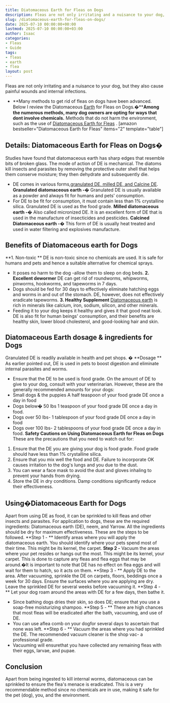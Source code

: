 ```yaml
---
title: Diatomaceous Earth for Fleas on Dogs
description: Fleas are not only irritating and a nuisance to your dog, but they also cause painful wounds and internal infections. - Many methods to get rid of fleas on...
slug: /diatomaceous-earth-for-fleas-on-dogs/
date: 2025-07-10 00:00:00+00:00
lastmod: 2025-07-10 00:00:00+03:00
author: Isaac
categories:
- Fleas
- Guide
tags:
- fleas
- earth
- flea
layout: post
---
```

Fleas are not only irritating and a nuisance to your dog, but they also cause painful wounds and internal infections.
- **Many methods to get rid of fleas on dogs have been advanced. Below I review the Diatomaceous [Earth](https://pestpolicy.com/diatomaceous-earth-for-fleas-on-cats/) for Fleas on Dogs.�****Among the numerous methods, many dog owners are opting for ways that dont involve chemicals.**
Methods that do not harm the environment, such as the use of
[Diatomaceous Earth for Fleas](https://pestpolicy.com/diatomaceous-earth-for-fleas/)
.
[amazon bestseller="Diatomaceous Earth for Fleas" items="2" template="table"]
## **Details: Diatomaceous Earth for Fleas on Dogs�**
Studies have found that
diatomaceous earth
has sharp edges that resemble bits of broken glass. The mode of action of DE is mechanical.
The diatoms
kill insects and parasites
by removing the protective outer shell that helps them conserve moisture; they then dehydrate and subsequently die.
- DE comes in various forms,[granulated DE, milled DE, and Calcine DE](http://npic.orst.edu/ingred/de.html).
**Granulated diatomaceous earth -�**
Granulated DE is usually available as a powder and always fit for humans and pets' consumption.
- For DE to be fit for consumption, it must contain less than 1% crystalline silica. Granulated DE is used as the food grade.
**Milled diatomaceous earth -�**
Also called micronized DE. It is an excellent form of DE that is used in the manufacture of insecticides and pesticides.
**Calcined Diatomaceous earth -�**
This form of DE is usually heat treated and used in water filtering and explosives manufacture.
## Benefits of Diatomaceous earth for Dogs
**1. Non-toxic **
DE is non-toxic since no chemicals are used. It is
safe for humans and pets
and hence a suitable alternative for chemical sprays.
- It poses no harm to the dog -allow them to sleep on dog beds.
**2. Excellent dewormer**
DE can get rid of roundworms, whipworms, pinworms, hookworms, and tapeworms in 7 days.
- Dogs should be fed for 30 days to effectively eliminate hatching eggs and worms in and out of the stomach.
DE, however, does not effectively eradicate tapeworms.
**3. Healthy Supplement**
[Diatomaceous earth](https://pestpolicy.com/diatomaceous-earth-for-fleas-on-cats/)
is rich in minerals like calcium, iron, sodium, silicon, and other minerals.
- Feeding it to your dog keeps it healthy and gives it that good neat look.
DE is also fit for human beings' consumption, and their benefits are healthy skin, lower blood cholesterol, and good-looking hair and skin.
## **Diatomaceous Earth dosage & ingredients for Dogs**
Granulated DE is readily available in health and pet shops.
**�**
**Dosage **
As earlier pointed out, DE is used in pets to boost digestion and eliminate internal parasites and worms.
- Ensure that the DE to be used is food grade. On the amount of DE to give to your dog, consult with your veterinarian.
However, these are the generally recommended amounts for your dogs:
- Small dogs & the puppies  A half teaspoon of your food grade DE once a day in food
- Dogs below� 50 lbs 1 teaspoon of your food grade DE once a day in food.
- Dogs over 50 lbs- 1 tablespoon of your food grade DE once a day in food
- Dogs over 100 lbs- 2 tablespoons of your food grade DE once a day in food.
**Safety Cautions on Using Diatomaceous Earth for Fleas on Dogs**
These are the precautions that you need to watch out for:
1. Ensure that the DE you are giving your dog is food grade. Food grade should have less than 1% crystalline silica.
2. Ensure that you mix well the food and DE. Failure to incorporate OK causes irritation to the dog's lungs and you due to the dust.
3. You can wear a face mask to avoid the dust and gloves inhaling to prevent your hands from drying.
4. Store the DE in dry conditions. Damp conditions significantly reduce their effectiveness.
## **Using�Diatomaceous Earth for Dogs**
Apart from using DE as food, it can be sprinkled to
kill fleas
and other insects and parasites.
For application to dogs, these are the required ingredients: Diatomaceous earth (DE), neem, and Yarrow. All the ingredients should be dry for maximum effectiveness.
These are the steps to be followed.
**Step 1 - **
Identify areas where you will apply the diatomaceous earth. You should identify where your pets spend most of their time. This might be its kernel, the carpet.
**Step 2 -**
Vacuum the areas where your pet
resides or hangs out the most. This might be its kernel, your carpet.
This is done to capture any
fleas and flea eggs
that may be around.�It is important to note that DE has no effect on
flea eggs
and will wait for them to hatch, so it acts on them.
**Step 3 - **
Apply DE to the area. After vacuuming, sprinkle the DE on carpets, floors, beddings once a week for 30 days.
Ensure the surfaces where you are applying are dry. Leave the sprinkled DE for several weeks before vacuuming it.
**Step 4 - **
Let your dog roam around the areas with DE for a few days, then bathe it.
- Since bathing dogs dries their skin, so does DE; ensure that you use a soap-free moisturizing shampoo.
**Step 5 - **
There are high chances that most fleas will be eradicated after the bath, vacuuming, and use of DE.
- You can use aflea comb on your dogfor several days to ascertain that none was left.
**Step 6 - **
Vacuum the areas where you had sprinkled the DE. The recommended vacuum cleaner is the shop vac- a professional grade.
- Vacuuming will ensurethat you have collected any remaining fleas with their eggs, larvae, and pupae.
## **Conclusion**
Apart from being ingested to kill internal worms, diatomaceous can be sprinkled to ensure the flea's menace is eradicated.
This is a very recommendable method since no chemicals are in use, making it safe for the pet (dog), you, and the environment.